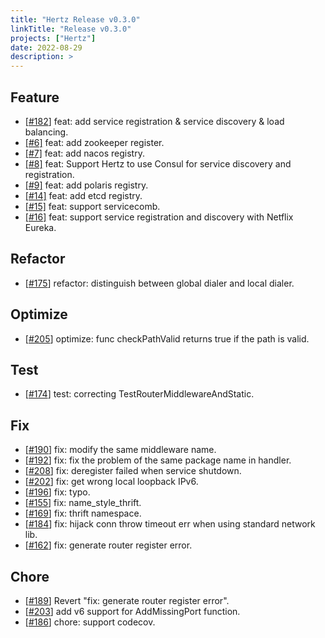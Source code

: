 ```yaml
---
title: "Hertz Release v0.3.0"
linkTitle: "Release v0.3.0"
projects: ["Hertz"]
date: 2022-08-29
description: >
---
```


## Feature

- [[#182](https://github.com/cloudwego/hertz/pull/182)] feat: add service registration & service discovery & load balancing.
- [[#6]](https://github.com/hertz-contrib/registry/pull/6) feat: add zookeeper register.
- [[#7]](https://github.com/hertz-contrib/registry/pull/7) feat: add nacos registry.
- [[#8]](https://github.com/hertz-contrib/registry/pull/8) feat: Support Hertz to use Consul for service discovery and registration.
- [[#9]](https://github.com/hertz-contrib/registry/pull/9) feat: add polaris registry.
- [[#14]](https://github.com/hertz-contrib/registry/pull/14) feat: add etcd registry.
- [[#15]](https://github.com/hertz-contrib/registry/pull/15) feat: support servicecomb.
- [[#16]](https://github.com/hertz-contrib/registry/pull/16) feat: support service registration and discovery with Netflix Eureka.

## Refactor

- [[#175](https://github.com/cloudwego/hertz/pull/175)] refactor: distinguish between global dialer and local dialer.

## Optimize

- [[#205](https://github.com/cloudwego/hertz/pull/205)] optimize: func checkPathValid returns true if the path is valid.

## Test

- [[#174](https://github.com/cloudwego/hertz/pull/174)] test: correcting TestRouterMiddlewareAndStatic.

## Fix

- [[#190](https://github.com/cloudwego/hertz/pull/190)] fix: modify the same middleware name.
- [[#192](https://github.com/cloudwego/hertz/pull/192)] fix: fix the problem of the same package name in handler.
- [[#208](https://github.com/cloudwego/hertz/pull/208)] fix: deregister failed when service shutdown.
- [[#202](https://github.com/cloudwego/hertz/pull/202)] fix: get wrong local loopback IPv6.
- [[#196](https://github.com/cloudwego/hertz/pull/196)] fix: typo.
- [[#155](https://github.com/cloudwego/hertz/pull/155)] fix: name_style_thrift.
- [[#169](https://github.com/cloudwego/hertz/pull/169)] fix: thrift namespace.
- [[#184](https://github.com/cloudwego/hertz/pull/184)] fix: hijack conn throw timeout err when using standard network lib.
- [[#162](https://github.com/cloudwego/hertz/pull/162)] fix: generate router register error.

## Chore

- [[#189](https://github.com/cloudwego/hertz/pull/189)] Revert "fix: generate router register error".
- [[#203](https://github.com/cloudwego/hertz/pull/203)] add v6 support for AddMissingPort function.
- [[#186](https://github.com/cloudwego/hertz/pull/186)] chore: support codecov.
